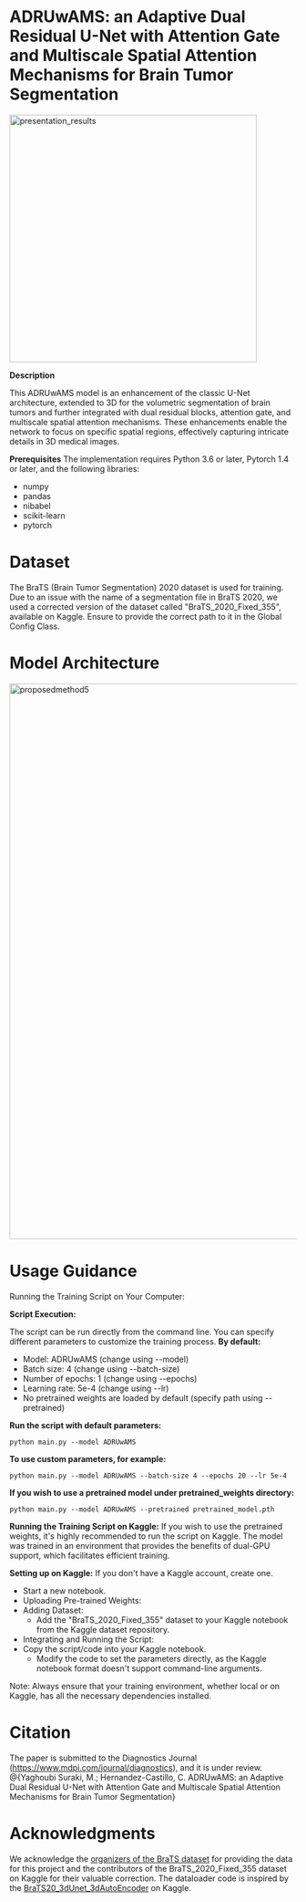# ADRUwAMS: an Adaptive Dual Residual U-Net with Attention Gate and Multiscale Spatial Attention Mechanisms for Brain Tumor Segmentation
<img width="434" alt="presentation_results" src="https://github.com/myaghoubisuraki/ADRUwAMS/assets/137851429/e0955fe5-00e6-4532-aa9c-c27add2eaaba">

__Description__

This ADRUwAMS model is an enhancement of the classic U-Net architecture, extended to 3D for the volumetric segmentation of brain tumors and further integrated with dual residual blocks, attention gate, and multiscale spatial attention mechanisms. These enhancements enable the network to focus on specific spatial regions, effectively capturing intricate details in 3D medical images.

__Prerequisites__
The implementation requires Python 3.6 or later, Pytorch 1.4 or later, and the following libraries:
*	numpy
*	pandas
*	nibabel
*	scikit-learn
*	pytorch

# Dataset
The BraTS (Brain Tumor Segmentation) 2020 dataset is used for training. Due to an issue with the name of a segmentation file in BraTS 2020, we used a corrected version of the dataset called "BraTS_2020_Fixed_355", available on Kaggle. Ensure to provide the correct path to it in the Global Config Class.


# Model Architecture
<img width="974" alt="proposedmethod5" src="https://github.com/myaghoubisuraki/ADRUwAMS/assets/137851429/41450fd5-61cc-4741-b47d-54bc15d566b8">


# Usage Guidance
Running the Training Script on Your Computer:

__Script Execution:__

The script can be run directly from the command line. You can specify different parameters to customize the training process. 
__By default:__
  * Model: ADRUwAMS (change using --model)
  * Batch size: 4 (change using --batch-size)
  * Number of epochs: 1 (change using --epochs)
  * Learning rate: 5e-4 (change using --lr)
  * No pretrained weights are loaded by default (specify path using --pretrained)

__Run the script with default parameters:__

```
python main.py --model ADRUwAMS
```

__To use custom parameters, for example:__

```
python main.py --model ADRUwAMS --batch-size 4 --epochs 20 --lr 5e-4
```

__If you wish to use a pretrained model under pretrained_weights directory:__
```
python main.py --model ADRUwAMS --pretrained pretrained_model.pth
```

__Running the Training Script on Kaggle:__
If you wish to use the pretrained weights, it's highly recommended to run the script on Kaggle. The model was trained in an environment that provides the benefits of dual-GPU support, which facilitates efficient training.

__Setting up on Kaggle:__
If you don't have a Kaggle account, create one.
* Start a new notebook.
* Uploading Pre-trained Weights:
* Adding Dataset:
  * Add the "BraTS_2020_Fixed_355" dataset to your Kaggle notebook from the Kaggle dataset repository.
* Integrating and Running the Script:
* Copy the script/code into your Kaggle notebook.
  * Modify the code to set the parameters directly, as the Kaggle notebook format doesn't support command-line arguments.

Note: Always ensure that your training environment, whether local or on Kaggle, has all the necessary dependencies installed.

# Citation
The paper is submitted to the Diagnostics Journal (https://www.mdpi.com/journal/diagnostics), and it is under review.
@{Yaghoubi Suraki, M.; Hernandez-Castillo, C. ADRUwAMS: an Adaptive Dual Residual U-Net with Attention Gate and Multiscale Spatial Attention Mechanisms for Brain Tumor Segmentation}

# Acknowledgments
We acknowledge the [organizers of the BraTS dataset](https://www.med.upenn.edu/cbica/brats2020/data.html) for providing the data for this project and the contributors of the BraTS_2020_Fixed_355 dataset on Kaggle for their valuable correction. The dataloader code is inspired by the [BraTS20_3dUnet_3dAutoEncoder](https://www.kaggle.com/code/polomarco/brats20-3dunet-3dautoencoder/notebook) on Kaggle.

